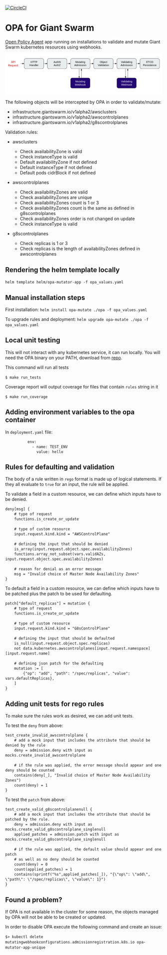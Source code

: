 [![CircleCI](https://circleci.com/gh/giantswarm/opa-mutator-app.svg?style=svg)](https://circleci.com/gh/giantswarm/opa-mutator-app)

# OPA for Giant Swarm
[Open Policy Agent](https://www.openpolicyagent.org/) app running on installations to validate and mutate Giant Swarm kubernetes resources using webhooks.

![OPA](./media/opa.png)

The following objects will be intercepted by OPA in order to validate/mutate:
- infrastructure.giantswarm.io/v1alpha2/awsclusters
- infrastructure.giantswarm.io/v1alpha2/awscontrolplanes
- infrastructure.giantswarm.io/v1alpha2/g8scontrolplanes

Validation rules:
- awsclusters
    - Check availabilityZone is valid
    - Check instanceType is valid
    - Default availabilityZone if not defined
    - Default instanceType if not defined
    - Default pods cidrBlock if not defined

- awscontrolplanes
    - Check availabilityZones are valid
    - Check availabilityZones are unique
    - Check availabilityZones count is 1 or 3
    - Check availabilityZones count is the same as defined in g8scontrolplanes
    - Check availabilityZones order is not changed on update
    - Check instanceType is valid

- g8scontrolplanes
    - Check replicas is 1 or 3
    - Check replicas is the length of availabilityZones defined in awscontrolplanes

## Rendering the helm template locally
`helm template helm/opa-mutator-app -f opa_values.yaml`

## Manual installation steps
First installation:
`helm install opa-mutate ./opa -f opa_values.yaml`

To upgrade rules and deployment:
`helm upgrade opa-mutate ./opa -f opa_values.yaml`

## Local unit testing
This will not interact with any kubernetes service, it can run locally.
You will need the OPA binary on your PATH, download from [repo](https://github.com/open-policy-agent/opa/releases).

This command will run all tests

`$ make run_tests`

Coverage report will output coverage for files that contain `rules` string in it

`$ make run_coverage`

## Adding environment variables to the opa container
In `deployment.yaml` file:
```
          env:
            - name: TEST_ENV
              value: hello
```

## Rules for defaulting and validation
The body of a rule written in `rego` format is made up of logical statements.
If they all evaluate to `true` for an input, the rule will be applied.

To validate a field in a custom resource, we can define which inputs have to be denied.
```
deny[msg] {
    # type of request
    functions.is_create_or_update

    # type of custom resource
    input.request.kind.kind = "AWSControlPlane"

    # defining the input that should be denied
    is_array(input.request.object.spec.availabilityZones)
    functions.array_not_subset(vars.validAZs, input.request.object.spec.availabilityZones)

    # reason for denial as an error message
    msg = "Invalid choice of Master Node Availability Zones"
}
```

To default a field in a custom resource, we can define which inputs have to be patched
plus the patch to be used for defaulting.
```
patch["default_replicas"] = mutation {
    # type of request
    functions.is_create_or_update

    # type of custom resource
    input.request.kind.kind = "G8sControlPlane"

    # defining the input that should be defaulted
    is_null(input.request.object.spec.replicas)
    not data.kubernetes.awscontrolplanes[input.request.namespace][input.request.name]

    # defining json patch for the defaulting
    mutation := [
        {"op": "add", "path": "/spec/replicas", "value": vars.defaultReplicas},
    ]
}
```
## Adding unit tests for rego rules
To make sure the rules work as desired, we can add unit tests.

To test the `deny` from above:
```
test_create_invalid_awscontrolplane {
    # add a mock input that includes the attribute that should be denied by the rule
    deny = admission.deny with input as mocks.create_invalid_awscontrolplane

    # if the rule was applied, the error message should appear and one deny should be counted
    contains(deny[_], "Invalid choice of Master Node Availability Zones")
    count(deny) = 1
}
```

To test the `patch` from above:
```
test_create_valid_g8scontrolplanenull {
    # add a mock input that includes the attribute that should be patched by the rule.
    deny = admission.deny with input as mocks.create_valid_g8scontrolplane_singlenull
    applied_patches = admission.patch with input as mocks.create_valid_g8scontrolplane_singlenull

    # if the rule was applied, the default value should appear and one patch
    # as well as no deny should be counted
    count(deny) = 0
    count(applied_patches) = 1
    contains(sprintf("%s",applied_patches[_]), "{\"op\": \"add\", \"path\": \"/spec/replicas\", \"value\": 1}")
}
```

## Found a problem?
If OPA is not available in the cluster for some reason, the objects managed by OPA will not be able to be created or updated.

In order to disable OPA execute the following command and create an issue:

`$> kubectl delete mutatingwebhookconfigurations.admissionregistration.k8s.io opa-mutator-app-unique `
